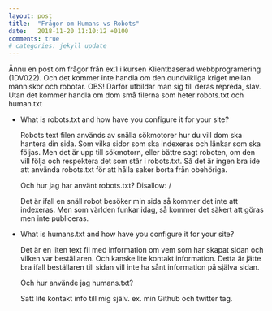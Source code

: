 ```yaml
---
layout: post
title:  "Frågor om Humans vs Robots"
date:   2018-11-20 11:10:12 +0100
comments: true
# categories: jekyll update
---
```


Ännu en post om frågor från ex.1 i kursen Klientbaserad webbprogramering (1DV022). Och det kommer inte handla om den oundvikliga kriget mellan människor och robotar. OBS! Därför utbildar man sig till deras repreda, slav. Utan det kommer handla om dom små filerna som heter robots.txt och human.txt 



* What is robots.txt and how have you configure it for your site?
    
    Robots text filen används av snälla sökmotorer hur du vill dom ska hantera din sida. Som vilka sidor som ska indexeras och länkar som ska följas. Men det är upp till sökmotorn, eller bättre sagt roboten, om den vill följa och respektera det som står i robots.txt. Så det är ingen bra ide att använda robots.txt för att hålla saker borta från obehöriga. 
    
    Och hur jag har använt robots.txt? Disallow: /

    Det är ifall en snäll robot besöker min sida så kommer det inte att indexeras. Men som världen funkar idag, så kommer det säkert att göras men inte publiceras.

* What is humans.txt and how have you configure it for your site?
    
    Det är en liten text fil med information om vem som har skapat sidan och vilken var beställaren. Och kanske lite kontakt information. Detta är jätte bra ifall beställaren till sidan vill inte ha sånt information på själva sidan.

    Och hur använde jag humans.txt?

    Satt lite kontakt info till mig själv. ex. min Github och twitter tag. 